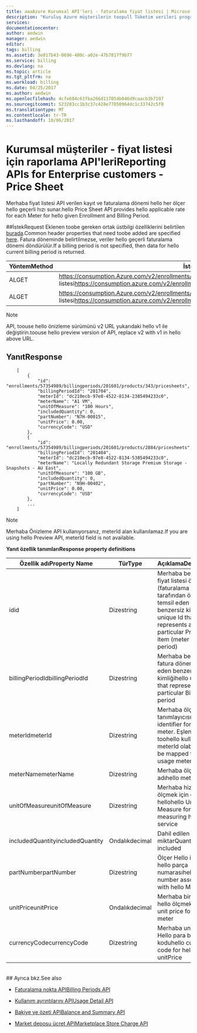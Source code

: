 ```yaml
---
title: aaaAzure Kurumsal API'leri - faturalama fiyat listesi | Microsoft Docs
description: "Kuruluş Azure müşterilerin toopull Tüketim verileri programlı olarak sağlayan raporlama API Hello hakkında bilgi edinin."
services: 
documentationcenter: 
author: aedwin
manager: aedwin
editor: 
tags: billing
ms.assetid: 3e817b43-0696-400c-a02e-47b7817f9b77
ms.service: billing
ms.devlang: na
ms.topic: article
ms.tgt_pltfrm: na
ms.workload: billing
ms.date: 04/25/2017
ms.author: aedwin
ms.openlocfilehash: 4cfe694c63fba266d117054b046d9caacb3b7197
ms.sourcegitcommit: 523283cc1b3c37c428e77850964dc1c33742c5f0
ms.translationtype: MT
ms.contentlocale: tr-TR
ms.lasthandoff: 10/06/2017
---
```

# <a name="reporting-apis-for-enterprise-customers---price-sheet"></a><span data-ttu-id="b4342-103">Kurumsal müşteriler - fiyat listesi için raporlama API'leri</span><span class="sxs-lookup"><span data-stu-id="b4342-103">Reporting APIs for Enterprise customers - Price Sheet</span></span>

<span data-ttu-id="b4342-104">Merhaba fiyat listesi API verilen kayıt ve faturalama dönemi hello her ölçer hello geçerli hızı sunar.</span><span class="sxs-lookup"><span data-stu-id="b4342-104">hello Price Sheet API provides hello applicable rate for each Meter for hello given Enrollment and Billing Period.</span></span>

##<a name="request"></a><span data-ttu-id="b4342-105">İstek</span><span class="sxs-lookup"><span data-stu-id="b4342-105">Request</span></span>
<span data-ttu-id="b4342-106">Eklenen toobe gereken ortak üstbilgi özelliklerini belirtilen [burada](billing-enterprise-api.md).</span><span class="sxs-lookup"><span data-stu-id="b4342-106">Common header properties that need toobe added are specified [here](billing-enterprise-api.md).</span></span> <span data-ttu-id="b4342-107">Fatura döneminde belirtilmezse, veriler hello geçerli faturalama dönemi döndürülür.</span><span class="sxs-lookup"><span data-stu-id="b4342-107">If a billing period is not specified, then data for hello current billing period is returned.</span></span>

|<span data-ttu-id="b4342-108">Yöntem</span><span class="sxs-lookup"><span data-stu-id="b4342-108">Method</span></span> | <span data-ttu-id="b4342-109">İstek URI'si</span><span class="sxs-lookup"><span data-stu-id="b4342-109">Request URI</span></span>|
|-|-|
|<span data-ttu-id="b4342-110">AL</span><span class="sxs-lookup"><span data-stu-id="b4342-110">GET</span></span>|<span data-ttu-id="b4342-111">https://consumption.Azure.com/v2/enrollments/ {enrollmentNumber} / fiyat listesi</span><span class="sxs-lookup"><span data-stu-id="b4342-111">https://consumption.azure.com/v2/enrollments/{enrollmentNumber}/pricesheet</span></span>|
|<span data-ttu-id="b4342-112">AL</span><span class="sxs-lookup"><span data-stu-id="b4342-112">GET</span></span>|<span data-ttu-id="b4342-113">https://consumption.Azure.com/v2/enrollments/ {enrollmentNumber} /billingPeriods/ {billingPeriod} / fiyat listesi</span><span class="sxs-lookup"><span data-stu-id="b4342-113">https://consumption.azure.com/v2/enrollments/{enrollmentNumber}/billingPeriods/{billingPeriod}/pricesheet</span></span>|

> [!Note]
> <span data-ttu-id="b4342-114">API, toouse hello önizleme sürümünü v2 URL yukarıdaki hello v1 ile değiştirin.</span><span class="sxs-lookup"><span data-stu-id="b4342-114">toouse hello preview version of API, replace v2 with v1 in hello above URL.</span></span>
>

## <a name="response"></a><span data-ttu-id="b4342-115">Yanıt</span><span class="sxs-lookup"><span data-stu-id="b4342-115">Response</span></span>

    
        [
            {
                "id": "enrollments/57354989/billingperiods/201601/products/343/pricesheets",
                "billingPeriodId": "201704",
                "meterId": "dc210ecb-97e8-4522-8134-2385494233c0",
                "meterName": "A1 VM",
                "unitOfMeasure": "100 Hours",
                "includedQuantity": 0,
                "partNumber": "N7H-00015",
                "unitPrice": 0.00,
                "currencyCode": "USD"
            },
            {
                "id": "enrollments/57354989/billingperiods/201601/products/2884/pricesheets",
                "billingPeriodId": "201404",
                "meterId": "dc210ecb-97e8-4522-8134-5385494233c0",
                "meterName": "Locally Redundant Storage Premium Storage - Snapshots - AU East",
                "unitOfMeasure": "100 GB",
                "includedQuantity": 0,
                "partNumber": "N9H-00402",
                "unitPrice": 0.00,
                "currencyCode": "USD"
            },
            ...
        ]
    

> [!Note]
><span data-ttu-id="b4342-116">Merhaba Önizleme API kullanıyorsanız, meterId alan kullanılamaz.</span><span class="sxs-lookup"><span data-stu-id="b4342-116">If you are using hello Preview API, meterId field is not available.</span></span>
>

<span data-ttu-id="b4342-117">**Yanıt özellik tanımları**</span><span class="sxs-lookup"><span data-stu-id="b4342-117">**Response property definitions**</span></span>

|<span data-ttu-id="b4342-118">Özellik adı</span><span class="sxs-lookup"><span data-stu-id="b4342-118">Property Name</span></span>| <span data-ttu-id="b4342-119">Tür</span><span class="sxs-lookup"><span data-stu-id="b4342-119">Type</span></span>| <span data-ttu-id="b4342-120">Açıklama</span><span class="sxs-lookup"><span data-stu-id="b4342-120">Description</span></span>
|-|-|-|
|<span data-ttu-id="b4342-121">id</span><span class="sxs-lookup"><span data-stu-id="b4342-121">id</span></span>| <span data-ttu-id="b4342-122">Dize</span><span class="sxs-lookup"><span data-stu-id="b4342-122">string</span></span>| <span data-ttu-id="b4342-123">Merhaba belirli bir fiyat listesi öğesini (faturalama dönemi tarafından ölçer) temsil eden benzersiz kimliği</span><span class="sxs-lookup"><span data-stu-id="b4342-123">hello unique Id that represents a particular PriceSheet item (meter by billing period)</span></span>|
|<span data-ttu-id="b4342-124">billingPeriodId</span><span class="sxs-lookup"><span data-stu-id="b4342-124">billingPeriodId</span></span>| <span data-ttu-id="b4342-125">Dize</span><span class="sxs-lookup"><span data-stu-id="b4342-125">string</span></span>| <span data-ttu-id="b4342-126">Merhaba belirli bir fatura dönemi temsil eden benzersiz kimliği</span><span class="sxs-lookup"><span data-stu-id="b4342-126">hello unique Id that represents a particular Billing period</span></span>|
|<span data-ttu-id="b4342-127">meterId</span><span class="sxs-lookup"><span data-stu-id="b4342-127">meterId</span></span>| <span data-ttu-id="b4342-128">Dize</span><span class="sxs-lookup"><span data-stu-id="b4342-128">string</span></span>| <span data-ttu-id="b4342-129">Merhaba ölçer Hello tanımlayıcısı.</span><span class="sxs-lookup"><span data-stu-id="b4342-129">hello identifier for hello meter.</span></span> <span data-ttu-id="b4342-130">Eşlenen toohello kullanım meterId olabilir.</span><span class="sxs-lookup"><span data-stu-id="b4342-130">It can be mapped toohello usage meterId.</span></span>|
|<span data-ttu-id="b4342-131">meterName</span><span class="sxs-lookup"><span data-stu-id="b4342-131">meterName</span></span>| <span data-ttu-id="b4342-132">Dize</span><span class="sxs-lookup"><span data-stu-id="b4342-132">string</span></span>| <span data-ttu-id="b4342-133">Merhaba ölçüm adı</span><span class="sxs-lookup"><span data-stu-id="b4342-133">hello meter name</span></span>|
|<span data-ttu-id="b4342-134">unitOfMeasure</span><span class="sxs-lookup"><span data-stu-id="b4342-134">unitOfMeasure</span></span>| <span data-ttu-id="b4342-135">Dize</span><span class="sxs-lookup"><span data-stu-id="b4342-135">string</span></span>| <span data-ttu-id="b4342-136">Merhaba hizmet ölçmek için ölçü hello</span><span class="sxs-lookup"><span data-stu-id="b4342-136">hello Unit of Measure for measuring hello service</span></span>|
|<span data-ttu-id="b4342-137">includedQuantity</span><span class="sxs-lookup"><span data-stu-id="b4342-137">includedQuantity</span></span>| <span data-ttu-id="b4342-138">Ondalık</span><span class="sxs-lookup"><span data-stu-id="b4342-138">decimal</span></span>| <span data-ttu-id="b4342-139">Dahil edilen miktar</span><span class="sxs-lookup"><span data-stu-id="b4342-139">Quantity that is included</span></span> |
|<span data-ttu-id="b4342-140">partNumber</span><span class="sxs-lookup"><span data-stu-id="b4342-140">partNumber</span></span>| <span data-ttu-id="b4342-141">Dize</span><span class="sxs-lookup"><span data-stu-id="b4342-141">string</span></span>| <span data-ttu-id="b4342-142">Ölçer Hello ile ilişkili hello parça numarası</span><span class="sxs-lookup"><span data-stu-id="b4342-142">hello part number associated with hello Meter</span></span>|
|<span data-ttu-id="b4342-143">unitPrice</span><span class="sxs-lookup"><span data-stu-id="b4342-143">unitPrice</span></span>| <span data-ttu-id="b4342-144">Ondalık</span><span class="sxs-lookup"><span data-stu-id="b4342-144">decimal</span></span>| <span data-ttu-id="b4342-145">Merhaba birim fiyat hello ölçmek için</span><span class="sxs-lookup"><span data-stu-id="b4342-145">hello unit price for hello meter</span></span>|
|<span data-ttu-id="b4342-146">currencyCode</span><span class="sxs-lookup"><span data-stu-id="b4342-146">currencyCode</span></span>| <span data-ttu-id="b4342-147">Dize</span><span class="sxs-lookup"><span data-stu-id="b4342-147">string</span></span>| <span data-ttu-id="b4342-148">Merhaba unitPrice Hello para birimi kodu</span><span class="sxs-lookup"><span data-stu-id="b4342-148">hello currency code for hello unitPrice</span></span>|
<br/>
## <a name="see-also"></a><span data-ttu-id="b4342-149">Ayrıca bkz.</span><span class="sxs-lookup"><span data-stu-id="b4342-149">See also</span></span>

* [<span data-ttu-id="b4342-150">Faturalama nokta API</span><span class="sxs-lookup"><span data-stu-id="b4342-150">Billing Periods API</span></span>](billing-enterprise-api-billing-periods.md)

* [<span data-ttu-id="b4342-151">Kullanım ayrıntılarını API</span><span class="sxs-lookup"><span data-stu-id="b4342-151">Usage Detail API</span></span>](billing-enterprise-api-usage-detail.md)

* [<span data-ttu-id="b4342-152">Bakiye ve özeti API</span><span class="sxs-lookup"><span data-stu-id="b4342-152">Balance and Summary API</span></span>](billing-enterprise-api-balance-summary.md)

* [<span data-ttu-id="b4342-153">Market deposu ücret API</span><span class="sxs-lookup"><span data-stu-id="b4342-153">Marketplace Store Charge API</span></span>](billing-enterprise-api-marketplace-storecharge.md)
